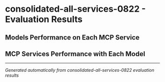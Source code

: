 # consolidated-all-services-0822 - Evaluation Results

## Models Performance on Each MCP Service

## MCP Services Performance with Each Model

---
*Generated automatically from consolidated-all-services-0822 evaluation results*